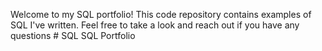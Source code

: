 Welcome to my SQL portfolio! This code repository contains examples of SQL I've written. Feel free to take a look and reach out if you have any questions # SQL
SQL Portfolio
